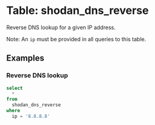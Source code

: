 # Table: shodan_dns_reverse

Reverse DNS lookup for a given IP address.

Note: An `ip` must be provided in all queries to this table.

## Examples

### Reverse DNS lookup

```sql
select
  *
from
  shodan_dns_reverse
where
  ip = '8.8.8.8'
```
